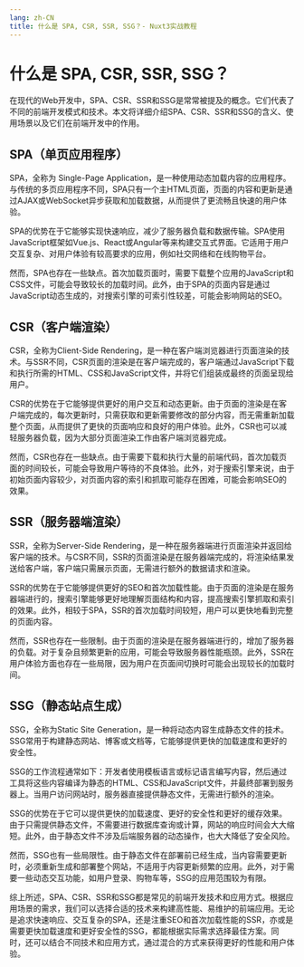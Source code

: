 ```yaml
---
lang: zh-CN
title: 什么是 SPA, CSR, SSR, SSG？- Nuxt3实战教程
---
```


# 什么是 SPA, CSR, SSR, SSG？

在现代的Web开发中，SPA、CSR、SSR和SSG是常常被提及的概念。它们代表了不同的前端开发模式和技术。本文将详细介绍SPA、CSR、SSR和SSG的含义、使用场景以及它们在前端开发中的作用。

## SPA（单页应用程序）

SPA，全称为 Single-Page Application，是一种使用动态加载内容的应用程序。与传统的多页应用程序不同，SPA只有一个主HTML页面，页面的内容和更新是通过AJAX或WebSocket异步获取和加载数据，从而提供了更流畅且快速的用户体验。

SPA的优势在于它能够实现快速响应，减少了服务器负载和数据传输。SPA使用JavaScript框架如Vue.js、React或Angular等来构建交互式界面。它适用于用户交互复杂、对用户体验有较高要求的应用，例如社交网络和在线购物平台。

然而，SPA也存在一些缺点。首次加载页面时，需要下载整个应用的JavaScript和CSS文件，可能会导致较长的加载时间。此外，由于SPA的页面内容是通过JavaScript动态生成的，对搜索引擎的可索引性较差，可能会影响网站的SEO。

## CSR（客户端渲染）

CSR，全称为Client-Side Rendering，是一种在客户端浏览器进行页面渲染的技术。与SSR不同，CSR页面的渲染是在客户端完成的，客户端通过JavaScript下载和执行所需的HTML、CSS和JavaScript文件，并将它们组装成最终的页面呈现给用户。

CSR的优势在于它能够提供更好的用户交互和动态更新。由于页面的渲染是在客户端完成的，每次更新时，只需获取和更新需要修改的部分内容，而无需重新加载整个页面，从而提供了更快的页面响应和良好的用户体验。此外，CSR也可以减轻服务器负载，因为大部分页面渲染工作由客户端浏览器完成。

然而，CSR也存在一些缺点。由于需要下载和执行大量的前端代码，首次加载页面的时间较长，可能会导致用户等待的不良体验。此外，对于搜索引擎来说，由于初始页面内容较少，对页面内容的索引和抓取可能存在困难，可能会影响SEO的效果。

## SSR（服务器端渲染）

SSR，全称为Server-Side Rendering，是一种在服务器端进行页面渲染并返回给客户端的技术。与CSR不同，SSR的页面渲染是在服务器端完成的，将渲染结果发送给客户端，客户端只需展示页面，无需进行额外的数据请求和渲染。

SSR的优势在于它能够提供更好的SEO和首次加载性能。由于页面的渲染是在服务器端进行的，搜索引擎能够更好地理解页面结构和内容，提高搜索引擎抓取和索引的效果。此外，相较于SPA，SSR的首次加载时间较短，用户可以更快地看到完整的页面内容。

然而，SSR也存在一些限制。由于页面的渲染是在服务器端进行的，增加了服务器的负载。对于复杂且频繁更新的应用，可能会导致服务器性能瓶颈。此外，SSR在用户体验方面也存在一些局限，因为用户在页面间切换时可能会出现较长的加载时间。

## SSG（静态站点生成）

SSG，全称为Static Site Generation，是一种将动态内容生成静态文件的技术。SSG常用于构建静态网站、博客或文档等，它能够提供更快的加载速度和更好的安全性。

SSG的工作流程通常如下：开发者使用模板语言或标记语言编写内容，然后通过工具将这些内容编译为静态的HTML、CSS和JavaScript文件，并最终部署到服务器上。当用户访问网站时，服务器直接提供静态文件，无需进行额外的渲染。

SSG的优势在于它可以提供更快的加载速度、更好的安全性和更好的缓存效果。由于只需提供静态文件，不需要进行数据库查询或计算，网站的响应时间会大大缩短。此外，由于静态文件不涉及后端服务器的动态操作，也大大降低了安全风险。

然而，SSG也有一些局限性。由于静态文件在部署前已经生成，当内容需要更新时，必须重新生成和部署整个网站，不适用于内容更新频繁的应用。此外，对于需要一些动态交互功能，如用户登录、购物车等，SSG的应用范围较为有限。

综上所述，SPA、CSR、SSR和SSG都是常见的前端开发技术和应用方式。根据应用场景的需求，我们可以选择合适的技术来构建高性能、易维护的前端应用。无论是追求快速响应、交互复杂的SPA，还是注重SEO和首次加载性能的SSR，亦或是需要更快加载速度和更好安全性的SSG，都能根据实际需求选择最佳方案。同时，还可以结合不同技术和应用方式，通过混合的方式来获得更好的性能和用户体验。